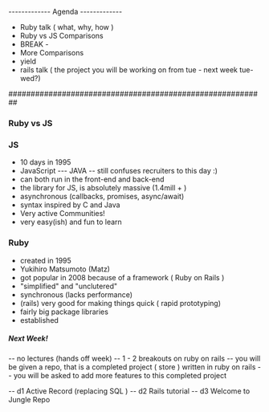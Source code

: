 ------------- Agenda -------------

- Ruby talk ( what, why, how )
- Ruby vs JS Comparisons
- BREAK - 
- More Comparisons
- yield
- rails talk ( the project you will be working on from tue - next week tue-wed?)


##########################################################

### Ruby vs JS

### JS

- 10 days in 1995
- JavaScript --- JAVA -- still confuses recruiters to this day :) 
- can both run in the front-end and back-end 
- the library for JS, is absolutely massive (1.4mill + )
- asynchronous (callbacks, promises, async/await)
- syntax inspired by C and Java
- Very active Communities!
- very easy(ish) and fun to learn

### Ruby

- created in 1995 
- Yukihiro Matsumoto (Matz)
- got popular in 2008 because of a framework ( Ruby on Rails )
- "simplified" and "unclutered" 
- synchronous (lacks performance)
- (rails) very good for making things quick ( rapid prototyping)
- fairly big package libraries 
- established 



##### Next Week!

-- no lectures (hands off week)
-- 1 - 2 breakouts on ruby on rails 
-- you will be given a repo, that is a completed project ( store ) written in ruby on rails
-- you will be asked to add more features to this completed project

-- d1 Active Record (replacing SQL )
-- d2 Rails tutorial
-- d3 Welcome to Jungle Repo

